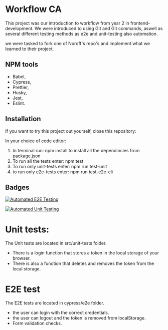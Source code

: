 ﻿# Workflow CA

This project was our introduction to workflow from year 2 in frontend-development. We were introduced to using Git and Git commands, aswell as several different testing methods as e2e and unit-testing also automation.

we were tasked to fork one of Noroff's repo's and implement what we learned to their project.

## NPM tools

- Babel,
- Cypress,
- Prettier,
- Husky,
- Jest,
- Eslint.

## Installation

If you want to try this project out yourself, close this repository:

In your choice of code editor:

1. In terminal run: npm install to install all the dependincies from package.json
2. To run all the tests enter: npm test
3. To run only unit-tests enter: npm run test-unit
4. to run only e2e-tests enter: npm run test-e2e-cli

## Badges

[![Automated E2E Testing](https://github.com/JeanettKM/WorkflowY2/actions/workflows/e2eTesting.yml/badge.svg)](https://github.com/JeanettKM/WorkflowY2/actions/workflows/e2eTesting.yml)

[![Automated Unit Testing](https://github.com/JeanettKM/WorkflowY2/actions/workflows/unitTesting.yml/badge.svg)](https://github.com/JeanettKM/WorkflowY2/actions/workflows/unitTesting.yml)

# Unit tests:

The Unit tests are located in src/unit-tests folder.

- There is a login function that stores a token in the local storage of your browser.
- There is also a function that deletes and removes the token from the local storage.

# E2E test

The E2E tests are located in cypress/e2e folder.

- the user can login with the correct credentials.
- the user can logout and the token is removed from localStorage.
- Form validation checks.
